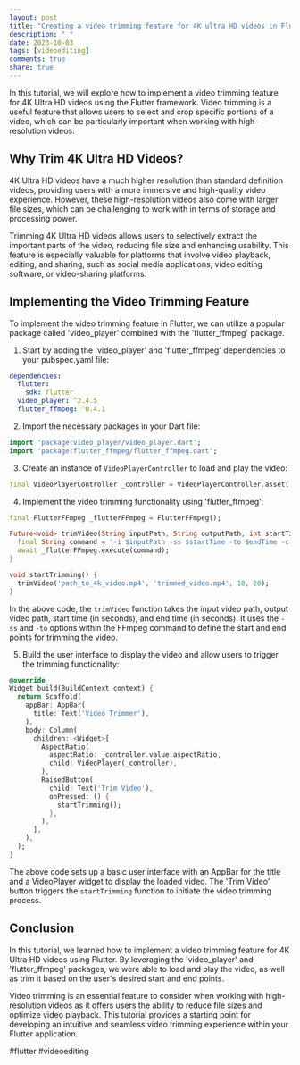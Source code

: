 ```yaml
---
layout: post
title: "Creating a video trimming feature for 4K ultra HD videos in Flutter"
description: " "
date: 2023-10-03
tags: [videoediting]
comments: true
share: true
---
```


In this tutorial, we will explore how to implement a video trimming feature for 4K Ultra HD videos using the Flutter framework. Video trimming is a useful feature that allows users to select and crop specific portions of a video, which can be particularly important when working with high-resolution videos.

## Why Trim 4K Ultra HD Videos?

4K Ultra HD videos have a much higher resolution than standard definition videos, providing users with a more immersive and high-quality video experience. However, these high-resolution videos also come with larger file sizes, which can be challenging to work with in terms of storage and processing power.

Trimming 4K Ultra HD videos allows users to selectively extract the important parts of the video, reducing file size and enhancing usability. This feature is especially valuable for platforms that involve video playback, editing, and sharing, such as social media applications, video editing software, or video-sharing platforms.

## Implementing the Video Trimming Feature

To implement the video trimming feature in Flutter, we can utilize a popular package called 'video_player' combined with the 'flutter_ffmpeg' package. 

1. Start by adding the 'video_player' and 'flutter_ffmpeg' dependencies to your pubspec.yaml file:

```yaml
dependencies:
  flutter:
    sdk: flutter
  video_player: ^2.4.5
  flutter_ffmpeg: ^0.4.1
```

2. Import the necessary packages in your Dart file:

```dart
import 'package:video_player/video_player.dart';
import 'package:flutter_ffmpeg/flutter_ffmpeg.dart';
```

3. Create an instance of `VideoPlayerController` to load and play the video:

```dart
final VideoPlayerController _controller = VideoPlayerController.asset('path_to_4k_video.mp4');
```

4. Implement the video trimming functionality using 'flutter_ffmpeg':

```dart
final FlutterFFmpeg _flutterFFmpeg = FlutterFFmpeg();

Future<void> trimVideo(String inputPath, String outputPath, int startTime, int endTime) async {
  final String command = '-i $inputPath -ss $startTime -to $endTime -c:v copy -c:a copy $outputPath';
  await _flutterFFmpeg.execute(command);
}

void startTrimming() {
  trimVideo('path_to_4k_video.mp4', 'trimmed_video.mp4', 10, 20);
}
```

In the above code, the `trimVideo` function takes the input video path, output video path, start time (in seconds), and end time (in seconds). It uses the `-ss` and `-to` options within the FFmpeg command to define the start and end points for trimming the video.

5. Build the user interface to display the video and allow users to trigger the trimming functionality:

```dart
@override
Widget build(BuildContext context) {
  return Scaffold(
    appBar: AppBar(
      title: Text('Video Trimmer'),
    ),
    body: Column(
      children: <Widget>[
        AspectRatio(
          aspectRatio: _controller.value.aspectRatio,
          child: VideoPlayer(_controller),
        ),
        RaisedButton(
          child: Text('Trim Video'),
          onPressed: () {
            startTrimming();
          },
        ),
      ],
    ),
  );
}
```

The above code sets up a basic user interface with an AppBar for the title and a VideoPlayer widget to display the loaded video. The 'Trim Video' button triggers the `startTrimming` function to initiate the video trimming process.

## Conclusion

In this tutorial, we learned how to implement a video trimming feature for 4K Ultra HD videos using Flutter. By leveraging the 'video_player' and 'flutter_ffmpeg' packages, we were able to load and play the video, as well as trim it based on the user's desired start and end points.

Video trimming is an essential feature to consider when working with high-resolution videos as it offers users the ability to reduce file sizes and optimize video playback. This tutorial provides a starting point for developing an intuitive and seamless video trimming experience within your Flutter application. 

#flutter #videoediting